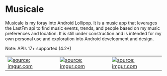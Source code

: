 Musicale
========

Musicale is my foray into Android Lollipop. It is a music app that leverages the LastFm api to find music events, trends, and people based on my music preferences and location. It is still under construction and is intended for my own personal use and exploration into Android development and design.

Note: APIs 17+ supported (4.2+)

<table style="width:100%">
  <tr>
    <td>
      <a href="http://imgur.com/BkWM0RK"><img src="http://i.imgur.com/BkWM0RKl.png" title="source:   imgur.com" /></a>
    </td>
    <td>
      <a href="http://imgur.com/zVtboJK"><img src="http://i.imgur.com/zVtboJKl.png" title="source: imgur.com" /></a>
    </td>
    <td>
      <a href="http://imgur.com/7w0UJDl"><img src="http://i.imgur.com/7w0UJDll.jpg" title="source: imgur.com" /></a>
    </td>
  </tr>
</table>
